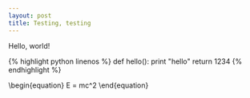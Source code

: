```yaml
---
layout: post
title: Testing, testing
---
```


Hello, world!

{% highlight python linenos %}
def hello():
    print "hello"
    return 1234
{% endhighlight %}

\begin{equation}
   E = mc^2
\end{equation}